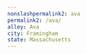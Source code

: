```yaml
---
﻿nonslashpermalink2: ava
permalink2: /ava/
alley: Ava
city: Framingham
state: Massachusetts
---
```

